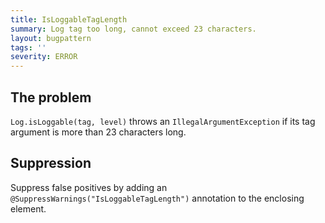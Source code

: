 ```yaml
---
title: IsLoggableTagLength
summary: Log tag too long, cannot exceed 23 characters.
layout: bugpattern
tags: ''
severity: ERROR
---
```


<!--
*** AUTO-GENERATED, DO NOT MODIFY ***
To make changes, edit the @BugPattern annotation or the explanation in docs/bugpattern.
-->

## The problem
`Log.isLoggable(tag, level)` throws an `IllegalArgumentException` if its tag argument is more than 23 characters long.

## Suppression
Suppress false positives by adding an `@SuppressWarnings("IsLoggableTagLength")` annotation to the enclosing element.
